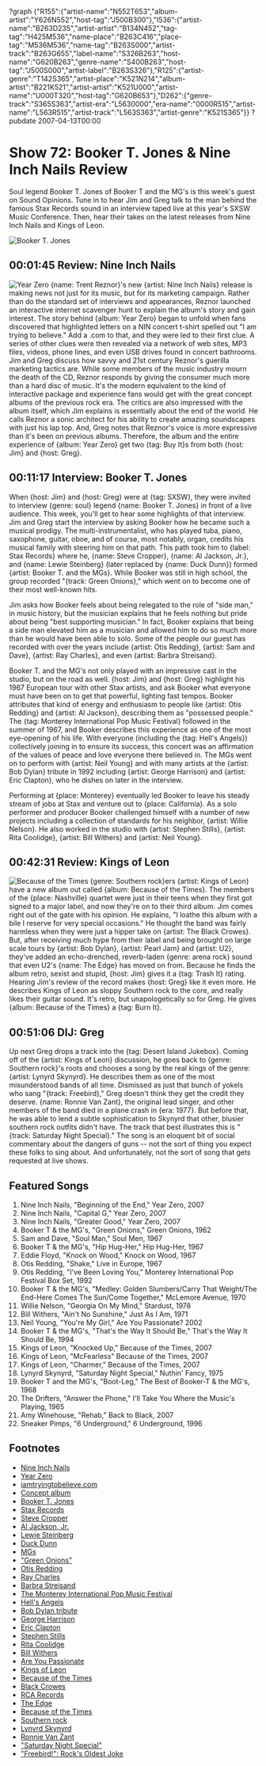 ?graph {"R155":{"artist-name":"N552T653","album-artist":"Y626N552","host-tag":"J500B300"},"I536":{"artist-name":"B263D235","artist-artist":"B134N452","tag-tag":"H425M536","name-place":"B263C416","place-tag":"M536M536","name-tag":"B263S000","artist-track":"B263G655","label-name":"S326B263","host-name":"G620B263","genre-name":"S400B263","host-tag":"J500S000","artist-label":"B263S326"},"R125":{"artist-genre":"T142S365","artist-place":"K521N214","album-artist":"B221K521","artist-artist":"K521U000","artist-name":"U000T320","host-tag":"G620B653"},"D262":{"genre-track":"S365S363","artist-era":"L5630000","era-name":"0000R515","artist-name":"L563R515","artist-track":"L563S363","artist-genre":"K521S365"}}
?pubdate 2007-04-13T00:00

# Show 72: Booker T. Jones & Nine Inch Nails Review
Soul legend Booker T. Jones of Booker T and the MG's is this week's guest on Sound Opinions. Tune in to hear Jim and Greg talk to the man behind the famous Stax Records sound in an interview taped live at this year's SXSW Music Conference. Then, hear their takes on the latest releases from Nine Inch Nails and Kings of Leon.

![Booker T. Jones](http://sound-images.s3.amazonaws.com/images/2007/bookertjones1.jpg)

## 00:01:45 Review: Nine Inch Nails
![Year Zero](http://is1.mzstatic.com/image/thumb/Music62/v4/ba/12/a8/ba12a866-1835-6e70-349f-de6f0fa86a96/source/600x600bb.jpg "107917/1147788150")
{name: Trent Reznor}'s new {artist: Nine Inch Nails} release is making news not just for its music, but for its marketing campaign. Rather than do the standard set of interviews and appearances, Reznor launched an interactive internet scavenger hunt to explain the album's story and gain interest. The story behind {album: Year Zero} began to unfold when fans discovered that highlighted letters on a NIN concert t-shirt spelled out "I am trying to believe." Add a .com to that, and they were led to their first clue. A series of other clues were then revealed via a network of web sites, MP3 files, videos, phone lines, and even USB drives found in concert bathrooms. Jim and Greg discuss how savvy and 21st century Reznor's guerilla marketing tactics are. While some members of the music industry mourn the death of the CD, Reznor responds by giving the consumer much more than a hard disc of music. It's the modern equivalent to the kind of interactive package and experience fans would get with the great concept albums of the previous rock era. The critics are also impressed with the album itself, which Jim explains is essentially about the end of the world. He calls Reznor a sonic architect for his ability to create amazing soundscapes with just his lap top. And, Greg notes that Reznor's voice is more expressive than it's been on previous albums. Therefore, the album and the entire experience of {album: Year Zero} get two {tag: Buy It}s from both {host: Jim} and {host: Greg}.

## 00:11:17 Interview: Booker T. Jones
When {host: Jim} and {host: Greg} were at {tag: SXSW}, they were invited to interview {genre: soul} legend {name: Booker T. Jones} in front of a live audience. This week, you'll get to hear some highlights of that interview. Jim and Greg start the interview by asking Booker how he became such a musical prodigy. The multi-instrumentalist, who has played tuba, piano, saxophone, guitar, oboe, and of course, most notably, organ, credits his musical family with steering him on that path. This path took him to {label: Stax Records} where he, {name: Steve Cropper}, {name: Al Jackson, Jr.}, and {name: Lewie Steinberg} (later replaced by {name: Duck Dunn}) formed {artist: Booker T. and the MGs}. While Booker was still in high school, the group recorded "{track: Green Onions}," which went on to become one of their most well-known hits.

Jim asks how Booker feels about being relegated to the role of "side man," in music history, but the musician explains that he feels nothing but pride about being "best supporting musician." In fact, Booker explains that being a side man elevated him as a musician and allowed him to do so much more than he would have been able to solo. Some of the people our guest has recorded with over the years include {artist: Otis Redding}, {artist: Sam and Dave}, {artist: Ray Charles}, and even {artist: Barbra Streisand}.

Booker T. and the MG's not only played with an impressive cast in the studio, but on the road as well. {host: Jim} and {host: Greg} highlight his 1967 European tour with other Stax artists, and ask Booker what everyone must have been on to get that powerful, lighting fast tempos. Booker attributes that kind of energy and enthusiasm to people like {artist: Otis Redding} and {artist: Al Jackson}, describing them as "possessed people." The {tag: Monterey International Pop Music Festival} followed in the summer of 1967, and Booker describes this experience as one of the most eye-opening of his life. With everyone (including the {tag: Hell's Angels}) collectively joining in to ensure its success, this concert was an affirmation of the values of peace and love everyone there believed in. The MGs went on to perform with {artist: Neil Young} and with many artists at the {artist: Bob Dylan} tribute in 1992 including {artist: George Harrison} and {artist: Eric Clapton}, who he dishes on later in the interview.

Performing at {place: Monterey} eventually led Booker to leave his steady stream of jobs at Stax and venture out to {place: California}. As a solo performer and producer Booker challenged himself with a number of new projects including a collection of standards for his neighbor, {artist: Willie Nelson}. He also worked in the studio with {artist: Stephen Stills}, {artist: Rita Coolidge}, {artist: Bill Withers} and {artist: Neil Young}.

## 00:42:31 Review: Kings of Leon
![Because of the Times](http://is2.mzstatic.com/image/thumb/Music/v4/66/44/b1/6644b1ba-4353-27f8-6048-23575177a64c/source/600x600bb.jpg "1883403/219985463")
{genre: Southern rock}ers {artist: Kings of Leon} have a new album out called {album: Because of the Times}. The members of the {place: Nashville} quartet were just in their teens when they first got signed to a major label, and now they're on to their third album. Jim comes right out of the gate with his opinion. He explains, "I loathe this album with a bile I reserve for very special occasions." He thought the band was fairly harmless when they were just a hipper take on {artist: The Black Crowes}. But, after receiving much hype from their label and being brought on large scale tours by {artist: Bob Dylan}, {artist: Pearl Jam} and {artist: U2}, they've added an echo-drenched, reverb-laden {genre: arena rock} sound that even U2's {name: The Edge} has moved on from. Because he finds the album retro, sexist and stupid, {host: Jim} gives it a {tag: Trash It} rating. Hearing Jim's review of the record makes {host: Greg} like it even more. He describes Kings of Leon as sloppy Southern rock to the core, and really likes their guitar sound. It's retro, but unapologetically so for Greg. He gives {album: Because of the Times} a {tag: Burn It}.

## 00:51:06 DIJ: Greg
Up next Greg drops a track into the {tag: Desert Island Jukebox}. Coming off of the {artist: Kings of Leon} discussion, he goes back to {genre: Southern rock}'s roots and chooses a song by the real kings of the genre: {artist: Lynyrd Skynyrd}. He describes them as one of the most misunderstood bands of all time. Dismissed as just that bunch of yokels who sang "{track: Freebird}," Greg doesn't think they get the credit they deserve. {name: Ronnie Van Zant}, the original lead singer, and other members of the band died in a plane crash in {era: 1977}. But before that, he was able to lend a subtle sophistication to Skynyrd that other, blusier southern rock outfits didn't have. The track that best illustrates this is "{track: Saturday Night Special}." The song is an eloquent bit of social commentary about the dangers of guns -- not the sort of thing you expect these folks to sing about. And unfortunately, not the sort of song that gets requested at live shows.

## Featured Songs
1. Nine Inch Nails, "Beginning of the End," Year Zero, 2007
2. Nine Inch Nails, "Capital G," Year Zero, 2007
3. Nine Inch Nails, "Greater Good," Year Zero, 2007
4. Booker T & the MG's, "Green Onions," Green Onions, 1962
5. Sam and Dave, "Soul Man," Soul Men, 1967
6. Booker T & the MG's, "Hip Hug-Her," Hip Hug-Her, 1967
7. Eddie Floyd, "Knock on Wood," Knock on Wood, 1967
8. Otis Redding, "Shake," Live in Europe, 1967
9. Otis Redding, "I've Been Loving You," Monterey International Pop Festival Box Set, 1992
10. Booker T & the MG's, "Medley: Golden Slumbers/Carry That Weight/The End-Here Comes The Sun/Come Together," McLemore Avenue, 1970
11. Willie Nelson, "Georgia On My Mind," Stardust, 1978
12. Bill Withers, "Ain't No Sunshine," Just As I Am, 1971
13. Neil Young, "You're My Girl," Are You Passionate? 2002
14. Booker T & the MG's, "That's the Way It Should Be," That's the Way It Should Be, 1994
15. Kings of Leon, "Knocked Up," Because of the Times, 2007
16. Kings of Leon, "McFearless" Because of the Times, 2007
17. Kings of Leon, "Charmer," Because of the Times, 2007
18. Lynyrd Skynyrd, "Saturday Night Special," Nuthin' Fancy, 1975
19. Booker T and the MG's, "Boot-Leg," The Best of Booker-T & the MG's, 1968
20. The Drifters, "Answer the Phone," I'll Take You Where the Music's Playing, 1965
21. Amy Winehouse, "Rehab," Back to Black, 2007
22. Sneaker Pimps, "6 Underground," 6 Underground, 1996

## Footnotes
- [Nine Inch Nails](http://www.nin.com/index.html)
- [Year Zero](http://yearzero.nin.com/yearzero_hi.html)
- [iamtryingtobelieve.com](http://www.iamtryingtobelieve.com/default.htm)
- [Concept album](http://en.wikipedia.org/wiki/Concept_album)
- [Booker T. Jones](http://www.bookert.com/)
- [Stax Records](http://www.soulsvilleusa.com/)
- [Steve Cropper](http://www.playitsteve.com/home.html)
- [Al Jackson, Jr.](http://www.drummerworld.com/drummers/Al_Jackson.html)
- [Lewie Steinberg](http://en.wikipedia.org/wiki/Lewie_Steinberg)
- [Duck Dunn](http://www.duckdunn.com/)
- [MGs](http://www.allmusic.com/cg/amg.dll?p=amg&sql=11:gifrxqw5ldde)
- ["Green Onions"](http://en.wikipedia.org/wiki/Green_Onions)
- [Otis Redding](http://www.otisredding.com/)
- [Ray Charles](http://www.raycharles.com/)
- [Barbra Streisand](http://www.allmusic.com/cg/amg.dll?p=amg&sql=10:difpxq9sldhe~T2)
- [The Monterey International Pop Music Festival](http://en.wikipedia.org/wiki/Monterey_Pop_Festival)
- [Hell's Angels](http://www.hells-angels.com/)
- [Bob Dylan tribute](http://www.amazon.com/30th-Anniversary-Concert-Celebration-Dylan/dp/B0000028WD/ref=m_art_li_0/002-9651328-5643248)
- [George Harrison](http://www.georgeharrison.com/)
- [Eric Clapton](http://www.ericclapton.com/)
- [Stephen Stills](http://www.allmusic.com/cg/amg.dll?p=amg&sql=10:39frxq85ldhe)
- [Rita Coolidge](http://www.allmusic.com/cg/amg.dll?p=amg&sql=10:39frxq85ldhe)
- [Bill Withers](http://www.allmusic.com/cg/amg.dll?p=amg&sql=10:jpfexqq5ldhe)
- [Are You Passionate](http://www.allmusic.com/cg/amg.dll?p=amg&sql=10:3nftxq90ldse~T0)
- [Kings of Leon](http://www.kingsofleon.com/)
- [Because of the Times](http://www.metacritic.com/music/artists/kingsofleon/becauseofthetimes?q=because%20of%20the%20times)
- [Black Crowes](http://www.blackcrowes.com/)
- [RCA Records](http://www.rcarecords.com/)
- [The Edge](http://en.wikipedia.org/wiki/The_Edge)
- [Because of the Times](http://www.thepentecostals.org/bott.html)
- [Southern rock](http://en.wikipedia.org/wiki/Southern_rock)
- [Lynyrd Skynyrd](http://www.allmusic.com/cg/amg.dll?P=amg&sql=lynyrd+skynyrd&x=0&y=0&opt1=1&sourceid=mozilla-search)
- [Ronnie Van Zant](http://en.wikipedia.org/wiki/Ronnie_Van_Zant)
- ["Saturday Night Special"](http://en.wikipedia.org/wiki/Saturday_night_special)
- ["Freebird!": Rock's Oldest Joke](http://online.wsj.com/public/article/SB111102511477881964-ZkAKwALO87RaHLbFJrSJSA_i9xg_20050415.html?mod=blogs)
